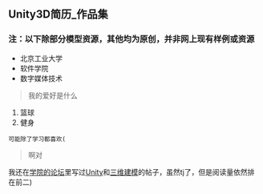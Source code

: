## Unity3D简历_作品集
### 注：以下除部分模型资源，其他均为原创，并非网上现有样例或资源
* 北京工业大学
* 软件学院
* 数字媒体技术

> 我的爱好是什么

1. 篮球
2. 健身

``` 可能除了学习都喜欢( ```

> 啊对

我还在[学院的论坛](http://liquiddomain.net/)里写过[Unity](http://liquiddomain.net/forum.php?mod=viewthread&tid=18)和[三维建模](http://liquiddomain.net/forum.php?mod=viewthread&tid=17&extra=page%3D1)的帖子，虽然tj了，但是阅读量依然排在前二)
